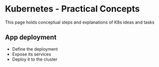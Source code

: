 # Kubernetes - Practical Concepts
This page holds conceptual steps and explanations of K8s ideas and tasks

## App deployment
- Define the deployment
- Expose its services
- Deploy it to the cluster
